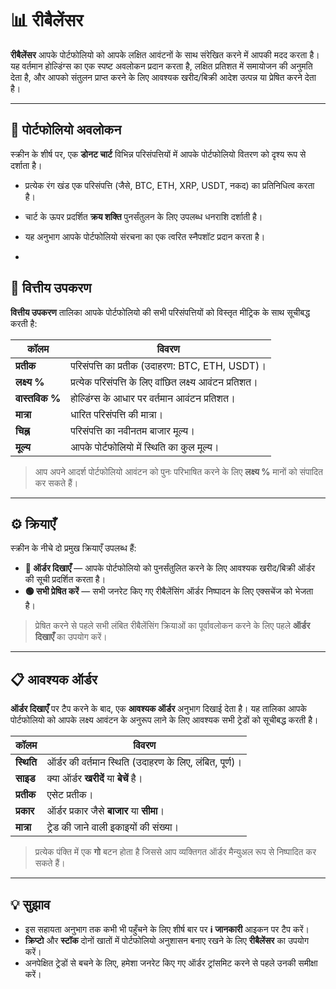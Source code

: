 # 📊 रीबैलेंसर

**रीबैलेंसर** आपके पोर्टफोलियो को आपके लक्षित आवंटनों के साथ संरेखित करने में आपकी मदद करता है। यह वर्तमान होल्डिंग्स का एक स्पष्ट अवलोकन प्रदान करता है, लक्षित प्रतिशत में समायोजन की अनुमति देता है, और आपको संतुलन प्राप्त करने के लिए आवश्यक खरीद/बिक्री आदेश उत्पन्न या प्रेषित करने देता है।

---

## 💼 पोर्टफोलियो अवलोकन

स्क्रीन के शीर्ष पर, एक **डोनट चार्ट** विभिन्न परिसंपत्तियों में आपके पोर्टफोलियो वितरण को दृश्य रूप से दर्शाता है।

- प्रत्येक रंग खंड एक परिसंपत्ति (जैसे, BTC, ETH, XRP, USDT, नकद) का प्रतिनिधित्व करता है।
- चार्ट के ऊपर प्रदर्शित **क्रय शक्ति** पुनर्संतुलन के लिए उपलब्ध धनराशि दर्शाती है।
- यह अनुभाग आपके पोर्टफोलियो संरचना का एक त्वरित स्नैपशॉट प्रदान करता है।

-

## 🧾 वित्तीय उपकरण

**वित्तीय उपकरण** तालिका आपके पोर्टफोलियो की सभी परिसंपत्तियों को विस्तृत मीट्रिक के साथ सूचीबद्ध करती है:

| कॉलम | विवरण |
|---------|-------|
| **प्रतीक** | परिसंपत्ति का प्रतीक (उदाहरण: BTC, ETH, USDT)। |
| **लक्ष्य %** | प्रत्येक परिसंपत्ति के लिए वांछित लक्ष्य आवंटन प्रतिशत। |
| **वास्तविक %** | होल्डिंग्स के आधार पर वर्तमान आवंटन प्रतिशत। |
| **मात्रा** | धारित परिसंपत्ति की मात्रा। |
| **चिह्न** | परिसंपत्ति का नवीनतम बाजार मूल्य। |
| **मूल्य** | आपके पोर्टफोलियो में स्थिति का कुल मूल्य। |

> आप अपने आदर्श पोर्टफोलियो आवंटन को पुनः परिभाषित करने के लिए **लक्ष्य %** मानों को संपादित कर सकते हैं।

---

## ⚙️ क्रियाएँ

स्क्रीन के नीचे दो प्रमुख क्रियाएँ उपलब्ध हैं:

- **🔴 ऑर्डर दिखाएँ** — आपके पोर्टफोलियो को पुनर्संतुलित करने के लिए आवश्यक खरीद/बिक्री ऑर्डर की सूची प्रदर्शित करता है।
- **🟢 सभी प्रेषित करें** — सभी जनरेट किए गए रीबैलेंसिंग ऑर्डर निष्पादन के लिए एक्सचेंज को भेजता है।

> प्रेषित करने से पहले सभी लंबित रीबैलेंसिंग क्रियाओं का पूर्वावलोकन करने के लिए पहले **ऑर्डर दिखाएँ** का उपयोग करें।

---

## 📋 आवश्यक ऑर्डर

**ऑर्डर दिखाएँ** पर टैप करने के बाद, एक **आवश्यक ऑर्डर** अनुभाग दिखाई देता है। यह तालिका आपके पोर्टफोलियो को आपके लक्ष्य आवंटन के अनुरूप लाने के लिए आवश्यक सभी ट्रेडों को सूचीबद्ध करती है।

| कॉलम | विवरण |
|---------|--------|
| **स्थिति** | ऑर्डर की वर्तमान स्थिति (उदाहरण के लिए, लंबित, पूर्ण)। |
| **साइड** | क्या ऑर्डर **खरीदें** या **बेचें** है। |
| **प्रतीक** | एसेट प्रतीक। |
| **प्रकार** | ऑर्डर प्रकार जैसे **बाजार** या **सीमा**। |
| **मात्रा** | ट्रेड की जाने वाली इकाइयों की संख्या। |

> प्रत्येक पंक्ति में एक **गो** बटन होता है जिससे आप व्यक्तिगत ऑर्डर मैन्युअल रूप से निष्पादित कर सकते हैं।

---

## 💡 सुझाव

- इस सहायता अनुभाग तक कभी भी पहुँचने के लिए शीर्ष बार पर **ℹ️ जानकारी** आइकन पर टैप करें।
- **क्रिप्टो** और **स्टॉक** दोनों खातों में पोर्टफोलियो अनुशासन बनाए रखने के लिए **रीबैलेंसर** का उपयोग करें।
- अनपेक्षित ट्रेडों से बचने के लिए, हमेशा जनरेट किए गए ऑर्डर ट्रांसमिट करने से पहले उनकी समीक्षा करें।
